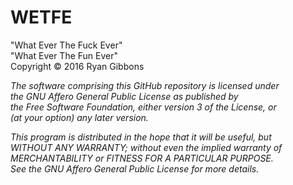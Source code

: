 # WETFE
"What Ever The Fuck Ever"  
"What Ever The Fun Ever"  
Copyright © 2016 Ryan Gibbons
  
  
  
_The software comprising this GitHub repository is licensed under_  
_the GNU Affero General Public License as published by_  
_the Free Software Foundation, either version 3 of the License, or_  
_(at your option) any later version._  
  
_This program is distributed in the hope that it will be useful, but_  
_WITHOUT ANY WARRANTY; without even the implied warranty of_  
_MERCHANTABILITY or FITNESS FOR A PARTICULAR PURPOSE._  
_See the GNU Affero General Public License for more details._
